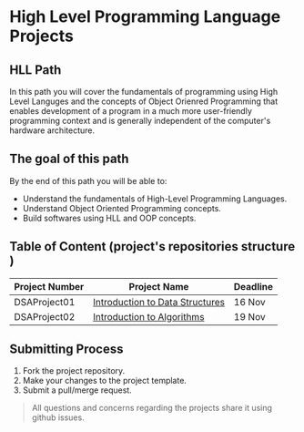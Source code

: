 # High Level Programming Language Projects

## HLL Path 

In this path you will cover the fundamentals of programming using High Level Languges and the concepts of Object Orienred Programming that enables development of a program in a much more user-friendly programming context and is generally independent of the computer's hardware architecture.

## The goal of this path

By the end of this path you will be able to:

* Understand the fundamentals of High-Level Programming Languages.
* Understand Object Oriented Programming concepts.
* Build softwares using HLL and OOP concepts.





## Table of Content (project's repositories structure )
| Project Number | Project Name | Deadline |
| --- | ----------- |-------------|
DSAProject01 | [Introduction to Data Structures](https://github.com/lamabeta/Introduction-to-data-structures/tree/main) |	16 Nov
DSAProject02 | [Introduction to Algorithms](https://github.com/lamabeta/Introduction-to-algorithms/tree/main) |	19 Nov

## Submitting Process
1. Fork the project repository.
2. Make your changes to the project template.
3. Submit a pull/merge request.
> All questions and concerns regarding the projects share it using github issues.
